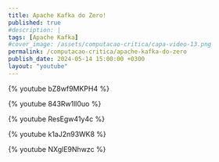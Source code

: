 ```yaml
---
title: Apache Kafka do Zero! 
published: true
#description: |  
tags: [Apache Kafka]
#cover_image: /assets/computacao-critica/capa-video-13.png
permalink: /computacao-critica/apache-kafka-do-zero
publish_date: 2024-05-14 15:00:00 +0300
layout: "youtube"
---
```


{% youtube bZ8wf9MKPH4 %}

{% youtube 843Rw1ll0uo %}

{% youtube ResEgw41y4c %}

{% youtube k1aJ2n93WK8 %}

{% youtube NXglE9Nhwzc %}
